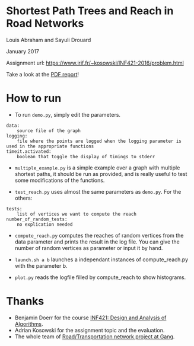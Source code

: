 # Shortest Path Trees and Reach in Road Networks

Louis Abraham and Sayuli Drouard

January 2017

Assignment url: https://www.irif.fr/~kosowski/INF421-2016/problem.html

Take a look at the [PDF report](https://github.com/louisabraham/INF421-project/blob/master/report/Report.pdf)!

# How to run

* To run `demo.py`, simply edit the parameters.

```
data:
    source file of the graph
logging:
    file where the points are logged when the logging parameter is used in the appropriate functions
timeit.activated:
    boolean that toggle the display of timings to stderr
```

* `multiple_example.py` is a simple example over a graph with multiple shortest paths, it should be run as provided, and is really useful to test some modifications of the functions.

* `test_reach.py` uses almost the same parameters as `demo.py`. For the others:

```
tests:
    list of vertices we want to compute the reach
number_of_random_tests:
    no explication needed
```

* `compute_reach.py` computes the reaches of random vertices from the data parameter and prints the result in the log file. You can give the number of random vertices as parameter or input it by hand.

* `launch.sh a b` launches a independant instances of compute_reach.py with the parameter b.

* `plot.py` reads the logfile filled by compute_reach to show histograms.

# Thanks

- Benjamin Doerr for the course [INF421: Design and Analysis of Algorithms](https://www.enseignement.polytechnique.fr/informatique/INF421/).
- Adrian Kosowski for the assignment topic and the evaluation.
- The whole team of [Road/Transportation network project at Gang](https://files.inria.fr/gang/road/).
